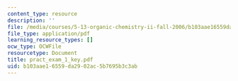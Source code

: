 ```yaml
---
content_type: resource
description: ''
file: /media/courses/5-13-organic-chemistry-ii-fall-2006/b103aae16559da2902ac5b7695b3c3ab_pract_exam_1_key.pdf
file_type: application/pdf
learning_resource_types: []
ocw_type: OCWFile
resourcetype: Document
title: pract_exam_1_key.pdf
uid: b103aae1-6559-da29-02ac-5b7695b3c3ab
---
```

